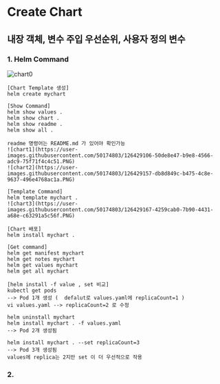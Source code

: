 # Create Chart 

## 내장 객체, 변수 주입 우선순위, 사용자 정의 변수

### 1. Helm Command
![chart0](https://user-images.githubusercontent.com/50174803/126429085-d124d3dc-fdea-44e0-8f67-33ab332b0d74.PNG)

```
[Chart Template 생성]
helm create mychart

[Show Command]
helm show values .
helm show chart .
helm show readme .
helm show all .

readme 명령어는 README.md 가 있어야 확인가능
![chart1](https://user-images.githubusercontent.com/50174803/126429106-50de8e47-b9e8-4566-adc9-75f71f4c4c51.PNG)
![chart2](https://user-images.githubusercontent.com/50174803/126429157-db8d849c-b475-4c8e-9637-496e4768ac1a.PNG)

[Template Command]
helm template mychart . 
![chart3](https://user-images.githubusercontent.com/50174803/126429167-4259cab0-7b90-4431-a68e-c63291a5c56f.PNG)

[Chart 배포]
helm install mychart .

[Get command]
helm get manifest mychart
helm get notes mychart
helm get values mychart
helm get all mychart

[helm install -f value , set 비교]
kubectl get pods 
--> Pod 1개 생성 (  defalut로 values.yaml에 replicaCount=1 )
vi values.yaml --> replicaCount=2 로 수정

helm uninstall mychart 
helm install mychart . -f values.yaml 
--> Pod 2개 생성됨

helm install mychart . --set replicaCount=3
--> Pod 3개 생성됨 
values에 replica는 2지만 set 이 더 우선적으로 작용
```

### 2. 
